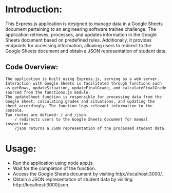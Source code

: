 # Introduction:

This Express.js application is designed to manage data in a Google Sheets document pertaining to an engineering software trainee challenge. The application retrieves, processes, and updates information in the Google Sheets document based on predefined rules. Additionally, it provides endpoints for accessing information, allowing users to redirect to the Google Sheets document and obtain a JSON representation of student data.

## Code Overview:

    The application is built using Express.js, serving as a web server.
    Interaction with Google Sheets is facilitated through functions such as getRows, updateSituation, updateFinalGrade, and calculateFinalGrade sourced from the functions.js module.
    The updateSheet function is responsible for processing data from the Google Sheet, calculating grades and situations, and updating the sheet accordingly. The function logs relevant information to the console.
    Two routes are defined: / and /json.
        / redirects users to the Google Sheets document for manual inspection.
        /json returns a JSON representation of the processed student data.

# Usage:

- Run the application using node app.js.
- Wait for the completion of the function.
- Access the Google Sheets document by visiting http://localhost:3000/.
- Obtain a JSON representation of student data by visiting http://localhost:3000/json.


